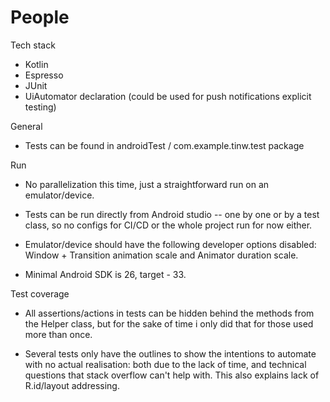# People

Tech stack

* Kotlin
* Espresso
* JUnit
* UiAutomator declaration (could be used for push notifications explicit testing)

General

* Tests can be found in androidTest / com.example.tinw.test package

Run

* No parallelization this time, just a straightforward run on an emulator/device.

* Tests can be run directly from Android studio -- one by one or by a test class, 
so no configs for CI/CD or the whole project run for now either.

* Emulator/device should have the following developer options disabled: 
Window + Transition animation scale and Animator duration scale.

* Minimal Android SDK is 26, target - 33.

Test coverage
 
* All assertions/actions in tests can be hidden behind the methods from the Helper class, 
but for the sake of time i only did that for those used more than once.

* Several tests only have the outlines to show the intentions to automate with no actual realisation:
both due to the lack of time, and technical questions that stack overflow can't help with. 
This also explains lack of R.id/layout addressing.
